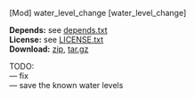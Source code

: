 [Mod] water_level_change [water_level_change]

**Depends:** see [depends.txt](https://raw.githubusercontent.com/HybridDog/water_level_change/master/depends.txt)  
**License:** see [LICENSE.txt](https://raw.githubusercontent.com/HybridDog/water_level_change/master/LICENSE.txt)  
**Download:** [zip](https://github.com/HybridDog/water_level_change/archive/master.zip), [tar.gz](https://github.com/HybridDog/water_level_change/archive/master.tar.gz)  


TODO:  
— fix  
— save the known water levels
